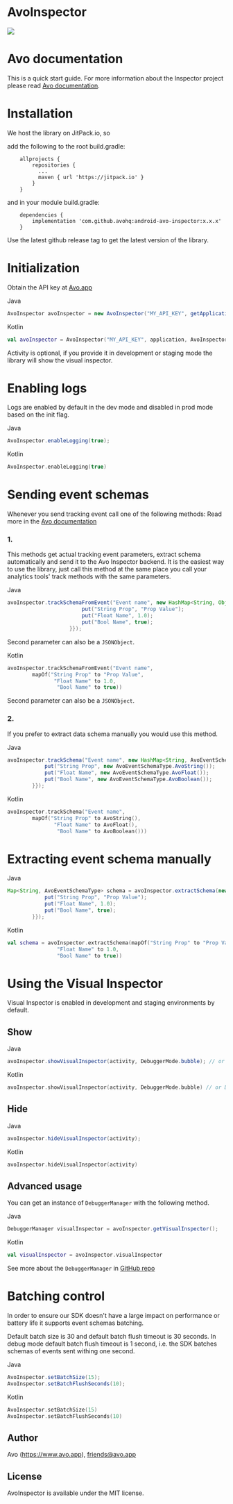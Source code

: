 # AvoInspector

[![](https://jitpack.io/v/avohq/android-avo-inspector.svg)](https://jitpack.io/#avohq/android-avo-inspector)

# Avo documentation

This is a quick start guide.
For more information about the Inspector project please read [Avo documentation](https://www.avo.app/docs/inspector/sdk/android).

# Installation

We host the library on JitPack.io, so

add the following to the root build.gradle:

```
    allprojects {
        repositories {
          ...
          maven { url 'https://jitpack.io' }
        }
    }
```

and in your module build.gradle:

```
    dependencies {
        implementation 'com.github.avohq:android-avo-inspector:x.x.x'
    }
```

Use the latest github release tag to get the latest version of the library.

# Initialization

Obtain the API key at [Avo.app](https://www.avo.app/welcome)

Java
```java
AvoInspector avoInspector = new AvoInspector("MY_API_KEY", getApplication(), AvoInspectorEnv.Dev, activity);
```

Kotlin
```kotlin
val avoInspector = AvoInspector("MY_API_KEY", application, AvoInspectorEnv.Dev, activity)
```

Activity is optional, if you provide it in development or staging mode the library will show the visual inspector.

# Enabling logs

Logs are enabled by default in the dev mode and disabled in prod mode based on the init flag.

Java
```java
AvoInspector.enableLogging(true);
```

Kotlin
```kotlin
AvoInspector.enableLogging(true)
```

# Sending event schemas

Whenever you send tracking event call one of the following methods:
Read more in the [Avo documentation](https://www.avo.app/docs/inspector/sdk/android#event-tracking)

### 1.

This methods get actual tracking event parameters, extract schema automatically and send it to the Avo Inspector backend.
It is the easiest way to use the library, just call this method at the same place you call your analytics tools' track methods with the same parameters.

Java
```java
avoInspector.trackSchemaFromEvent("Event name", new HashMap<String, Object>() {{
                        put("String Prop", "Prop Value");
                        put("Float Name", 1.0);
                        put("Bool Name", true);
                    }});
```
Second parameter can also be a `JSONObject`.

Kotlin
```kotlin
avoInspector.trackSchemaFromEvent("Event name",
        mapOf("String Prop" to "Prop Value",
               "Float Name" to 1.0,
                "Bool Name" to true))
```
Second parameter can also be a `JSONObject`.

### 2.

If you prefer to extract data schema manually you would use this method.

Java
```java
avoInspector.trackSchema("Event name", new HashMap<String, AvoEventSchemaType>() {{
            put("String Prop", new AvoEventSchemaType.AvoString());
            put("Float Name", new AvoEventSchemaType.AvoFloat());
            put("Bool Name", new AvoEventSchemaType.AvoBoolean());
        }});
```

Kotlin
```kotlin
avoInspector.trackSchema("Event name",
        mapOf("String Prop" to AvoString(),
               "Float Name" to AvoFloat(),
                "Bool Name" to AvoBoolean()))
```

# Extracting event schema manually

Java
```java
Map<String, AvoEventSchemaType> schema = avoInspector.extractSchema(new HashMap<String, Object>() {{
            put("String Prop", "Prop Value");
            put("Float Name", 1.0);
            put("Bool Name", true);
        }});
```

Kotlin
```kotlin
val schema = avoInspector.extractSchema(mapOf("String Prop" to "Prop Value",
                "Float Name" to 1.0,
                "Bool Name" to true))
```

# Using the Visual Inspector

Visual Inspector is enabled in development and staging environments by default.

## Show

Java
```java
avoInspector.showVisualInspector(activity, DebuggerMode.bubble); // or DebuggerMode.bar
```

Kotlin
```kotlin
avoInspector.showVisualInspector(activity, DebuggerMode.bubble) // or DebuggerMode.bar
```

## Hide

Java
```java
avoInspector.hideVisualInspector(activity);
```

Kotlin
```kotlin
avoInspector.hideVisualInspector(activity)
```

## Advanced usage

You can get an instance of `DebuggerManager` with the following method.

Java
```java
DebuggerManager visualInspector = avoInspector.getVisualInspector();
```

Kotlin
```kotlin
val visualInspector = avoInspector.visualInspector
```

See more about the `DebuggerManager` in [GitHub repo](https://github.com/avohq/android-analytics-debugger)

# Batching control

In order to ensure our SDK doesn't have a large impact on performance or battery life it supports event schemas batching.

Default batch size is 30 and default batch flush timeout is 30 seconds.
In debug mode default batch flush timeout is 1 second, i.e. the SDK batches schemas of events sent withing one second.

Java
```java
AvoInspector.setBatchSize(15);
AvoInspector.setBatchFlushSeconds(10);
```

Kotlin
```kotlin
AvoInspector.setBatchSize(15)
AvoInspector.setBatchFlushSeconds(10)
```

## Author

Avo (https://www.avo.app), friends@avo.app

## License

AvoInspector is available under the MIT license.